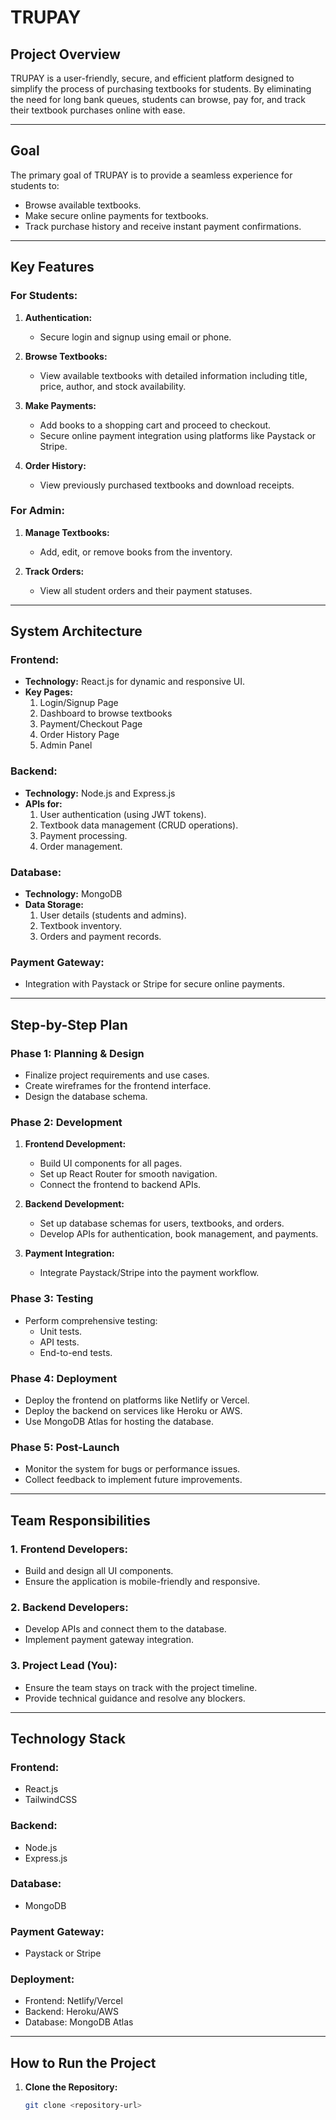# TRUPAY

## Project Overview
TRUPAY is a user-friendly, secure, and efficient platform designed to simplify the process of purchasing textbooks for students. By eliminating the need for long bank queues, students can browse, pay for, and track their textbook purchases online with ease.

---

## Goal
The primary goal of TRUPAY is to provide a seamless experience for students to:

- Browse available textbooks.
- Make secure online payments for textbooks.
- Track purchase history and receive instant payment confirmations.

---

## Key Features

### For Students:
1. **Authentication:**
   - Secure login and signup using email or phone.

2. **Browse Textbooks:**
   - View available textbooks with detailed information including title, price, author, and stock availability.

3. **Make Payments:**
   - Add books to a shopping cart and proceed to checkout.
   - Secure online payment integration using platforms like Paystack or Stripe.

4. **Order History:**
   - View previously purchased textbooks and download receipts.

### For Admin:
1. **Manage Textbooks:**
   - Add, edit, or remove books from the inventory.

2. **Track Orders:**
   - View all student orders and their payment statuses.

---

## System Architecture

### Frontend:
- **Technology:** React.js for dynamic and responsive UI.
- **Key Pages:**
  1. Login/Signup Page
  2. Dashboard to browse textbooks
  3. Payment/Checkout Page
  4. Order History Page
  5. Admin Panel

### Backend:
- **Technology:** Node.js and Express.js
- **APIs for:**
  1. User authentication (using JWT tokens).
  2. Textbook data management (CRUD operations).
  3. Payment processing.
  4. Order management.

### Database:
- **Technology:** MongoDB
- **Data Storage:**
  1. User details (students and admins).
  2. Textbook inventory.
  3. Orders and payment records.

### Payment Gateway:
- Integration with Paystack or Stripe for secure online payments.

---

## Step-by-Step Plan

### Phase 1: Planning & Design
- Finalize project requirements and use cases.
- Create wireframes for the frontend interface.
- Design the database schema.

### Phase 2: Development
1. **Frontend Development:**
   - Build UI components for all pages.
   - Set up React Router for smooth navigation.
   - Connect the frontend to backend APIs.

2. **Backend Development:**
   - Set up database schemas for users, textbooks, and orders.
   - Develop APIs for authentication, book management, and payments.

3. **Payment Integration:**
   - Integrate Paystack/Stripe into the payment workflow.

### Phase 3: Testing
- Perform comprehensive testing:
  - Unit tests.
  - API tests.
  - End-to-end tests.

### Phase 4: Deployment
- Deploy the frontend on platforms like Netlify or Vercel.
- Deploy the backend on services like Heroku or AWS.
- Use MongoDB Atlas for hosting the database.

### Phase 5: Post-Launch
- Monitor the system for bugs or performance issues.
- Collect feedback to implement future improvements.

---

## Team Responsibilities

### 1. Frontend Developers:
- Build and design all UI components.
- Ensure the application is mobile-friendly and responsive.

### 2. Backend Developers:
- Develop APIs and connect them to the database.
- Implement payment gateway integration.

### 3. Project Lead (You):
- Ensure the team stays on track with the project timeline.
- Provide technical guidance and resolve any blockers.

---

## Technology Stack

### Frontend:
- React.js
- TailwindCSS

### Backend:
- Node.js
- Express.js

### Database:
- MongoDB

### Payment Gateway:
- Paystack or Stripe

### Deployment:
- Frontend: Netlify/Vercel
- Backend: Heroku/AWS
- Database: MongoDB Atlas

---

## How to Run the Project

1. **Clone the Repository:**
   ```bash
   git clone <repository-url>

